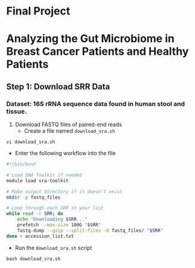 # Final Project
# Analyzing the Gut Microbiome in Breast Cancer Patients and Healthy Patients

## Step 1: Download SRR Data
### Dataset: 16S rRNA sequence data found in human stool and tissue.
1. Download FASTQ files of paired-end reads
   - Create a file named `download_sra.sh`
```
vi download_sra.sh
```
  - Enter the following workflow into the file
```bash
#!/bin/bash

# Load SRA Toolkit if needed
module load sra-toolkit

# Make output directory if it doesn't exist
mkdir -p fastq_files

# Loop through each SRR in your list
while read -r SRR; do
    echo "Downloading $SRR..."
    prefetch --max-size 100G "$SRR"
    fastq-dump --gzip --split-files -O fastq_files/ "$SRR"
done < accession_list.txt
```
  - Run the `download_sra.sh` script
```
bash download_sra.sh
```
